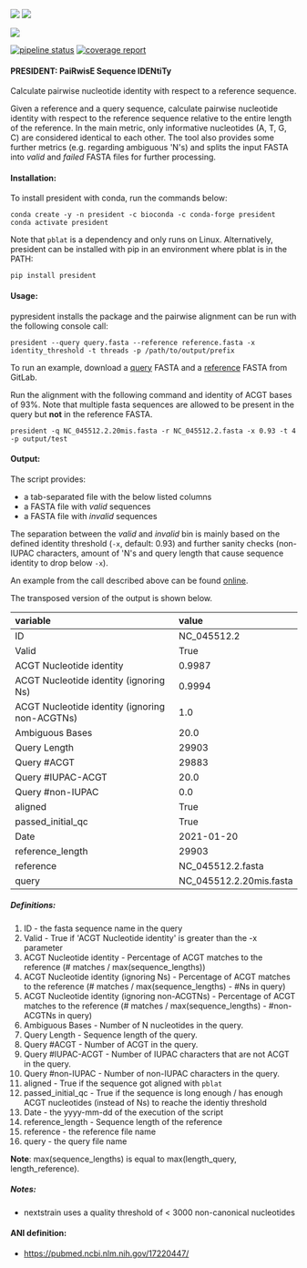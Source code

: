 ![](https://img.shields.io/badge/licence-MIT-lightgrey.svg)
![](https://img.shields.io/badge/python-3.8-orange)

[![](https://img.shields.io/badge/ANI-definition-violet.svg)](https://pubmed.ncbi.nlm.nih.gov/17220447/)

[![pipeline status](https://gitlab.com/RKIBioinformaticsPipelines/president/badges/master/pipeline.svg)](https://gitlab.com/RKIBioinformaticsPipelines/president/-/commits/master)
[![coverage report](https://gitlab.com/RKIBioinformaticsPipelines/president/badges/master/coverage.svg)](https://gitlab.com/RKIBioinformaticsPipelines/president/-/commits/master)

#### PRESIDENT: PaiRwisE Sequence IDENtiTy
Calculate pairwise nucleotide identity with respect to a reference sequence.

Given a reference and a query sequence, calculate pairwise nucleotide identity with respect to the reference sequence relative to the entire length of the reference. In the main metric, only informative nucleotides (A, T, G, C) are considered identical to each other. The tool also provides some further metrics (e.g. regarding ambiguous 'N's) and splits the input FASTA into _valid_ and _failed_ FASTA files for further processing. 

#### Installation:
To install president with conda, run the commands below:

```
conda create -y -n president -c bioconda -c conda-forge president
conda activate president
```

Note that `pblat` is a dependency and only runs on Linux. Alternatively, president can be installed with pip in an environment where pblat is in the PATH:

```
pip install president
```

#### Usage:
pypresident installs the package and the pairwise alignment can be run with the following console call:

```
president --query query.fasta --reference reference.fasta -x identity_threshold -t threads -p /path/to/output/prefix
```

To run an example, download a [query](https://gitlab.com/RKIBioinformaticsPipelines/president/-/raw/master/examples/NC_045512.2.20mis.fasta) FASTA and
a [reference](https://gitlab.com/RKIBioinformaticsPipelines/president/-/raw/master/examples/NC_045512.2.fasta) FASTA from GitLab.

Run the alignment with the following command and identity of ACGT bases of 93%. Note that multiple fasta sequences are allowed to be present in the query but **not** in the reference FASTA.

```
president -q NC_045512.2.20mis.fasta -r NC_045512.2.fasta -x 0.93 -t 4 -p output/test
```


#### Output:
The script provides:

* a tab-separated file with the below listed columns
* a FASTA file with _valid_ sequences
* a FASTA file with _invalid_ sequences

The separation between the _valid_ and _invalid_ bin is mainly based on the defined identity threshold (`-x`, default: 0.93) and further sanity checks (non-IUPAC characters, amount of 'N's and query length that cause sequence identity to drop below `-x`).

An example from the call described above can be found [online](https://gitlab.com/RKIBioinformaticsPipelines/president/-/raw/master/examples/report.csv).

The transposed version of the output is shown below.

| variable                                          | value                                                                                           |
|:--------------------------------------------------|:------------------------------------------------------------------------------------------------|
| ID                                                | NC_045512.2                                                                                     |
| Valid                                             | True                                                                                            |
| ACGT Nucleotide identity                          | 0.9987                                                                                          |
| ACGT Nucleotide identity (ignoring Ns)            | 0.9994                                                                                          |
| ACGT Nucleotide identity (ignoring non-ACGTNs)    | 1.0                                                                                             | 
| Ambiguous Bases                                   | 20.0                                                                                            |
| Query Length                                      | 29903                                                                                           |
| Query #ACGT                                       | 29883                                                                                           |
| Query #IUPAC-ACGT                                 | 20.0                                                                                            |
| Query #non-IUPAC                                  | 0.0                                                                                             |
| aligned                                           | True                                                                                            |
| passed_initial_qc                                 | True                                                                                            |
| Date                                              | 2021-01-20                                                                                      |
| reference_length                                  | 29903                                                                                           |
| reference                                         | NC_045512.2.fasta                                                                               |
| query                                             | NC_045512.2.20mis.fasta                                                                         |


##### Definitions:

1) ID - the fasta sequence name in the query
2) Valid - True if 'ACGT Nucleotide identity' is greater than the -x parameter
3) ACGT Nucleotide identity - Percentage of ACGT matches to the reference (# matches / max(sequence_lengths))
4) ACGT Nucleotide identity (ignoring Ns) - Percentage of ACGT matches to the reference (# matches / max(sequence_lengths) - #Ns in query)
5) ACGT Nucleotide identity (ignoring non-ACGTNs) - Percentage of ACGT matches to the reference (# matches / max(sequence_lengths) - #non-ACGTNs in query)
6) Ambiguous Bases - Number of N nucleotides in the query.
7) Query Length - Sequence length of the query.
8) Query #ACGT - Number of ACGT in the query.
9) Query #IUPAC-ACGT - Number of IUPAC characters that are not ACGT in the query.
10) Query #non-IUPAC - Number of non-IUPAC characters in the query.
11) aligned - True if the sequence got aligned with `pblat`
12) passed_initial_qc - True if the sequence is long enough / has enough ACGT nucleotides (instead of Ns) to reache the identiy threshold
13) Date - the yyyy-mm-dd of the execution of the script
14) reference_length -  Sequence length of the reference
15) reference - the reference file name
16) query - the query file name

__Note__: max(sequence_lengths) is equal to max(length_query, length_reference).


##### Notes:
- nextstrain uses a quality threshold of < 3000 non-canonical nucleotides


#### ANI definition:
- https://pubmed.ncbi.nlm.nih.gov/17220447/
